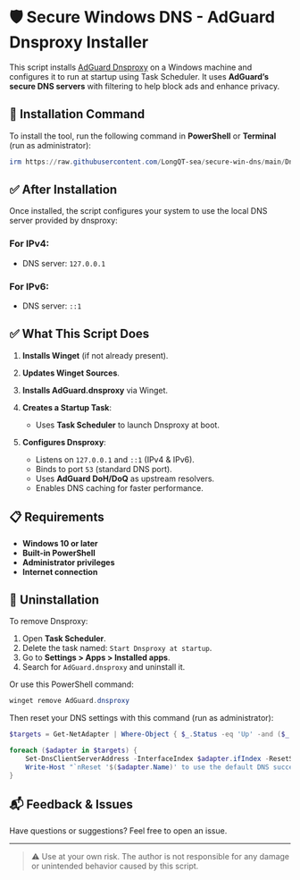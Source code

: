 # 🛡️ Secure Windows DNS - AdGuard Dnsproxy Installer

This script installs [AdGuard Dnsproxy](https://github.com/AdguardTeam/dnsproxy) on a Windows machine and configures it to run at startup using Task Scheduler. It uses **AdGuard’s secure DNS servers** with filtering to help block ads and enhance privacy.

## 🔧 Installation Command

To install the tool, run the following command in **PowerShell** or **Terminal** (run as administrator):

```powershell
irm https://raw.githubusercontent.com/LongQT-sea/secure-win-dns/main/Dnsproxy.ps1 | iex
```

## ✅ After Installation

Once installed, the script configures your system to use the local DNS server provided by dnsproxy:

### For IPv4:

* DNS server: `127.0.0.1`

### For IPv6:

* DNS server: `::1`

## ✅ What This Script Does

1. **Installs Winget** (if not already present).
2. **Updates Winget Sources**.
3. **Installs AdGuard.dnsproxy** via Winget.
4. **Creates a Startup Task**:

   * Uses **Task Scheduler** to launch Dnsproxy at boot.
5. **Configures Dnsproxy**:

   * Listens on `127.0.0.1` and `::1` (IPv4 & IPv6).
   * Binds to port `53` (standard DNS port).
   * Uses **AdGuard DoH/DoQ** as upstream resolvers.
   * Enables DNS caching for faster performance.

## 📋 Requirements

* **Windows 10 or later**
* **Built-in PowerShell**
* **Administrator privileges**
* **Internet connection**

## 🔄 Uninstallation

To remove Dnsproxy:

1. Open **Task Scheduler**.
2. Delete the task named: `Start Dnsproxy at startup`.
3. Go to **Settings > Apps > Installed apps**.
4. Search for `AdGuard.dnsproxy` and uninstall it.

Or use this PowerShell command:

```powershell
winget remove AdGuard.dnsproxy
```

Then reset your DNS settings with this command (run as administrator):

```powershell
$targets = Get-NetAdapter | Where-Object { $_.Status -eq 'Up' -and ($_.Name -like 'Ethernet*' -or $_.Name -like 'Wi-Fi*') }

foreach ($adapter in $targets) {
    Set-DnsClientServerAddress -InterfaceIndex $adapter.ifIndex -ResetServerAddresses
    Write-Host "`nReset '$($adapter.Name)' to use the default DNS successfully."
}
```

## 📬 Feedback & Issues

Have questions or suggestions? Feel free to open an issue.

---

> ⚠️ Use at your own risk. The author is not responsible for any damage or unintended behavior caused by this script.
